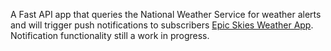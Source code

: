 A Fast API app that queries the National Weather Service for weather alerts and will trigger push notifications to subscribers [Epic Skies Weather App](https://link-url-here.org](https://apps.apple.com/us/app/epic-skies/id1582309252)https://apps.apple.com/us/app/epic-skies/id1582309252). Notification functionality still a work in progress. 
